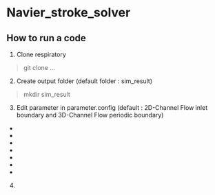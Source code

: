 # Navier_stroke_solver
## How to run a code
1. Clone respiratory
> git clone ...
2. Create output folder (default folder : sim_result)
>mkdir sim_result
3. Edit parameter in parameter.config (default : 2D-Channel Flow inlet boundary and 3D-Channel Flow periodic boundary)
-
-
-
-
-
-
-
4.

